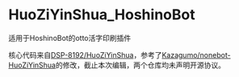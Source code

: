 # HuoZiYinShua_HoshinoBot

适用于HoshinoBot的otto活字印刷插件

核心代码来自[DSP-8192/HuoZiYinShua](https://github.com/DSP-8192/HuoZiYinShua)，参考了[Kazagumo/nonebot-HuoZiYinShua](https://github.com/Kazagumo/nonebot-HuoZiYinShua)的修改，截止本次编辑，两个仓库均未声明开源协议。